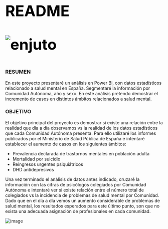 <h1 style="font-size:3rem;color:black;"> README



![enjuto](https://static.vecteezy.com/system/resources/previews/000/411/954/non_2x/people-holding-icons-related-to-mental-health-vector.jpg)


### RESUMEN

En este proyecto presentaré un análisis en Power Bi, con datos estadísticos relacionado a salud mental en España. Segmentaré la información por Comunidad Autónoma, año y sexo. En este análisis pretendo demostrar el incremento de casos en distintos ámbitos relacionados a salud mental.

### OBJETIVO

El objetivo principal del proyecto es demostrar si existe una relación entre la realidad que día a día observamos vs la realidad de los datos estadísticos que cada Comunidad Autónoma presenta. Para ello utilizaré los informes publicados por el Ministerio de Salud Pública de España e intentaré establecer el aumento de casos en los siguientes ámbitos:
- Prevalencia declarada de trastornos mentales en población adulta
- Mortalidad por suicidio
- Reingresos urgentes psiquiátricos
- DHD antidepresivos

Una vez terminado el análisis de datos antes indicado, cruzaré la información con las cifras de psicólogos colegiados por Comunidad Autónoma e intentaré ver si existe relación entre el número total de colegiados vs la incidencia de problemas de salud mental por Comunidad. Dado que en el día a día vemos un aumento considerable de problemas de salud mental, los resultados esperados para este último punto, son que no exista una adecuada asignación de profesionales en cada comunidad. 


![image](https://user-images.githubusercontent.com/113799116/218250984-df8f436c-facf-4849-bd14-95157bebbb4e.png)

